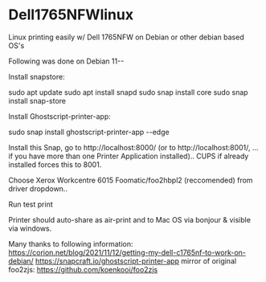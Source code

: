 # Dell1765NFWlinux
Linux printing easily w/ Dell 1765NFW on Debian or other debian based OS's


Following was done on Debian 11--

Install snapstore:

sudo apt update
sudo apt install snapd
sudo snap install core
sudo snap install snap-store


Install Ghostscript-printer-app:

sudo snap install ghostscript-printer-app --edge


Install this Snap, go to http://localhost:8000/ (or to http://localhost:8001/, ... if you have more than one Printer Application installed).. CUPS if already installed forces this to 8001.


Choose Xerox Workcentre 6015 Foomatic/foo2hbpl2 (reccomended) from driver dropdown..

Run test print

Printer should auto-share as air-print and to Mac OS via bonjour & visible via windows.




Many thanks to following information:
https://corion.net/blog/2021/11/12/getting-my-dell-c1765nf-to-work-on-debian/
https://snapcraft.io/ghostscript-printer-app
mirror of original foo2zjs: https://github.com/koenkooi/foo2zjs
